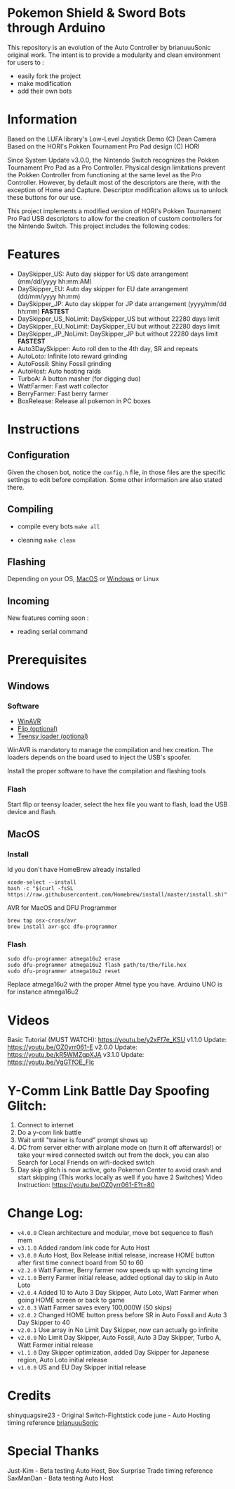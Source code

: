 # Pokemon Shield & Sword Bots through Arduino

This repository is an evolution of the Auto Controller by brianuuuSonic original work. The intent is to provide a modularity and clean environment for users to :

  - easily fork the project
  - make modification
  - add their own bots

# Information

Based on the LUFA library's Low-Level Joystick Demo (C) Dean Camera
Based on the HORI's Pokken Tournament Pro Pad design (C) HORI

Since System Update v3.0.0, the Nintendo Switch recognizes the Pokken Tournament Pro Pad as a Pro Controller. Physical design limitations prevent the Pokken Controller from functioning at the same level as the Pro
Controller. However, by default most of the descriptors are there, with the exception of Home and Capture. Descriptor modification allows us to unlock these buttons for our use.

This project implements a modified version of HORI's Pokken Tournament Pro Pad USB descriptors to allow for the creation of custom controllers for the Nintendo Switch. This project includes the following codes:

# Features

- DaySkipper_US: Auto day skipper for US date arrangement (mm/dd/yyyy hh:mm:AM)
- DaySkipper_EU: Auto day skipper for EU date arrangement (dd/mm/yyyy hh:mm)
- DaySkipper_JP: Auto day skipper for JP date arrangement (yyyy/mm/dd hh:mm) **FASTEST**
- DaySkipper_US_NoLimit: DaySkipper_US but without 22280 days limit
- DaySkipper_EU_NoLimit: DaySkipper_EU but without 22280 days limit
- DaySkipper_JP_NoLimit: DaySkipper_JP but without 22280 days limit **FASTEST**
- Auto3DaySkipper: Auto roll den to the 4th day, SR and repeats
- AutoLoto: Infinite loto reward grinding
- AutoFossil: Shiny Fossil grinding
- AutoHost: Auto hosting raids
- TurboA: A button masher (for digging duo)
- WattFarmer: Fast watt collector
- BerryFarmer: Fast berry farmer
- BoxRelease: Release all pokemon in PC boxes

# Instructions

## Configuration

Given the chosen bot, notice the `config.h` file, in those files are the specific settings to edit before compilation. Some other information are also stated there.

## Compiling

- compile every bots
```make all```

- cleaning
```make clean```

## Flashing

Depending on your OS, [MacOS](https://github.com/codlab/arduino_farm_swsh#flash-1) or [Windows](https://github.com/codlab/arduino_farm_swsh#flash) or Linux

## Incoming

New features coming soon :

- reading serial command

# Prerequisites

## Windows

### Software

- [WinAVR](https://sourceforge.net/projects/winavr/files/)
- [Flip (optional)](https://www.microchip.com/developmenttools/ProductDetails/flip)
- [Teensy loader (optional)](https://www.pjrc.com/teensy/loader_win10.html)

WinAVR is mandatory to manage the compilation and hex creation. The loaders depends on the board used to inject the USB's spoofer.

Install the proper software to have the compilation and flashing tools

### Flash

Start flip or teensy loader, select the hex file you want to flash, load the USB device and flash.


## MacOS

### Install

Id you don't have HomeBrew already installed

```
xcode-select --install
bash -c "$(curl -fsSL https://raw.githubusercontent.com/Homebrew/install/master/install.sh)"
```

AVR for MacOS and DFU Programmer

```
brew tap osx-cross/avr
brew install avr-gcc dfu-programmer
```

### Flash

```
sudo dfu-programmer atmega16u2 erase
sudo dfu-programmer atmega16u2 flash path/to/the/file.hex
sudo dfu-programmer atmega16u2 reset
```

Replace atmega16u2 with the proper Atmel type you have. Arduino UNO is for instance atmega16u2


# Videos

Basic Tutorial (MUST WATCH): https://youtu.be/y2xFf7e_KSU
v1.1.0 Update: https://youtu.be/OZ0yrr061-E
v2.0.0 Update: https://youtu.be/kR5WMZgpXJA
v3.1.0 Update: https://youtu.be/VgGTfOE_Flc

# Y-Comm Link Battle Day Spoofing Glitch:

1. Connect to internet
2. Do a y-com link battle
3. Wait until "trainer is found" prompt shows up
4. DC from server either with airplane mode on (turn it off afterwards!) or take your wired connected switch out from the dock, you can also Search for Local Friends on wifi-docked switch
5. Day skip glitch is now active, goto Pokemon Center to avoid crash and start skipping
(This works locally as well if you have 2 Switches)
Video Instruction: https://youtu.be/OZ0yrr061-E?t=80

# Change Log:

- `v4.0.0` Clean architecture and modular, move bot sequence to flash mem
- `v3.1.0` Added random link code for Auto Host
- `v3.0.0` Auto Host, Box Release initial release, increase HOME button after first time connect board from 50 to 60
- `v2.2.0` Watt Farmer, Berry farmer now speeds up with syncing time
- `v2.1.0` Berry Farmer initial release, added optional day to skip in Auto Loto
- `v2.0.4` Added 10 to Auto 3 Day Skipper, Auto Loto, Watt Farmer when going HOME screen or back to game
- `v2.0.3` Watt Farmer saves every 100,000W (50 skips)
- `v2.0.2` Changed HOME button press before SR in Auto Fossil and Auto 3 Day Skipper to 40
- `v2.0.1` Use array in No Limit Day Skipper, now can actually go infinite
- `v2.0.0` No Limit Day Skipper, Auto Fossil, Auto 3 Day Skipper, Turbo A, Watt Farmer initial release
- `v1.1.0` Day Skipper optimization, added Day Skipper for Japanese region, Auto Loto initial release
- `v1.0.0` US and EU Day Skipper initial release


# Credits

shinyquagsire23 - Original Switch-Fightstick code
june - Auto Hosting timing reference
[brianuuuSonic](https://www.youtube.com/channel/UCHV0EP9TifKSo7RERIbY1QA)

# Special Thanks

Just-Kim - Beta testing Auto Host, Box Surprise Trade timing reference
SaxManDan - Bata testing Auto Host